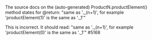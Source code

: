 The source docs on the (auto-generated) ProductN.productElement() method states for @return:
  "same as '._(n+1)', for example 'productElement(1)' is the same as '._1'"

This is incorrect. It should read:
  "same as '._(n+1)', for example 'productElement(0)' is the same as '._1'"
#5168
